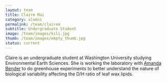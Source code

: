 ```yaml
---
layout: team
title: Claire Mai
category: alumni
permalink: /team/clairem
subtitle: Undergraduate Student
image: /team/images/kili.jpg
thumb: /team/images/empty_thumb.jpg
status: current
---
```


Claire is an undergraduate student at Washington University studying Environmental Earth Sciences. She is working the laboratory with [Amanda Bender](http://bradleylab.wustl.edu/team/amanda/) to do greenhouse experiments to better understand the nature of biological variability affecting the D/H ratio of leaf wax lipids.